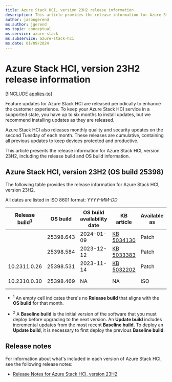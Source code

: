```yaml
---
title: Azure Stack HCI, version 23H2 release information
description: This article provides the release information for Azure Stack HCI, version 23H2.
author: jasongerend
ms.author: jgerend
ms.topic: conceptual
ms.service: azure-stack
ms.subservice: azure-stack-hci
ms.date: 01/09/2024
---
```


# Azure Stack HCI, version 23H2 release information

[!INCLUDE [applies-to](../includes/hci-applies-to-23h2.md)]

Feature updates for Azure Stack HCI are released periodically to enhance the customer experience. To keep your Azure Stack HCI service in a supported state, you have up to six months to install updates, but we recommend installing updates as they are released.

Azure Stack HCI also releases monthly quality and security updates on the second Tuesday of each month. These releases are cumulative, containing all previous updates to keep devices protected and productive.

This article presents the release information for Azure Stack HCI, version 23H2, including the release build and OS build information.  

## Azure Stack HCI, version 23H2 (OS build 25398)

The following table provides the release information for Azure Stack HCI, version 23H2.

All dates are listed in ISO 8601 format: *YYYY-MM-DD*

|Release build<sup>1</sup>| OS build | OS build availability date | KB article | Available as | Baseline/Update <sup>2<sup>| What's new | Known issues |
|--|--|--|--|--|--|--|--|
| | 25398.643 | 2024-01-09 | [KB 5034130](https://support.microsoft.com/topic/92a8b0fe-82f7-4c64-a9d8-7295ed6b9a06) | Patch | Update | NA | NA |
|| 25398.584 | 2023-12-12 | [KB 5033383](https://support.microsoft.com/topic/41652ad2-c31c-48e4-b066-af2604c17d15) | Patch | Update | NA | NA |
| 10.2311.0.26 | 25398.531 | 2023-11-14 | [KB 5032202](https://support.microsoft.com/topic/9981de59-9fae-4118-a636-131a8dd4a013) | Patch | Baseline | [Features and improvements](./whats-new.md#features-and-improvements-in-2311) | [Known issues](./known-issues-2311.md) |
| 10.2310.0.30 | 25398.469 | NA | NA | ISO | Baseline | [Features and improvements](./whats-new.md#features-and-improvements-in-2310) | [Known issues](./known-issues-23h2.md) |

- <sup>1</sup> An empty cell indicates there's no **Release build** that aligns with the **OS build** for that month.

- <sup>2</sup> A **Baseline build** is the initial version of the software that you must deploy before upgrading to the next version. An **Update build** includes incremental updates from the most recent **Baseline build**. To deploy an **Update build**, it is necessary to first deploy the previous **Baseline build**.

## Release notes

For information about what's included in each version of Azure Stack HCI, see the following release notes:

- [Release Notes for Azure Stack HCI, version 23H2](https://support.microsoft.com/topic/9981de59-9fae-4118-a636-131a8dd4a013)
